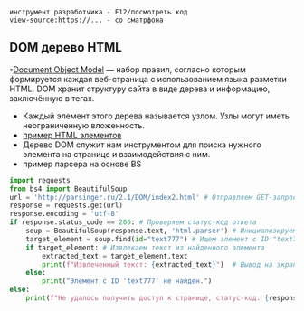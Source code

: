 ```
инструмент разработчика - F12/посмотреть код
view-source:https://... - со сматрфона
```

## DOM дерево HTML

-[Document Object Model](https://ru.wikipedia.org/wiki/Document_Object_Model) — набор правил, согласно которым формируется каждая веб-страница с использованием языка разметки HTML. DOM хранит структуру сайта в виде дерева и информацию, заключённую в тегах.
- Каждый элемент этого дерева называется узлом. Узлы могут иметь неограниченную вложенность.
- [пример HTML элементов](https://parsinger.ru/2.1/DOM/block_strok_elem.html)
- Дерево DOM служит нам инструментом для поиска нужного элемента на странице и взаимодействия с ним.
- пример парсера на основе BS

```python
import requests
from bs4 import BeautifulSoup
url = 'http://parsinger.ru/2.1/DOM/index2.html' # Отправляем GET-запрос на веб-страницу
response = requests.get(url)
response.encoding = 'utf-8'
if response.status_code == 200: # Проверяем статус-код ответа
    soup = BeautifulSoup(response.text, 'html.parser') # Инициализируем объект BeautifulSoup для парсинга HTML
    target_element = soup.find(id="text777") # Ищем элемент с ID "text777"
    if target_element: # Извлекаем текст из найденного элемента
        extracted_text = target_element.text
        print(f"Извлеченный текст: {extracted_text}")  # Вывод на экран
    else:
        print("Элемент с ID 'text777' не найден.")
else:
    print(f"Не удалось получить доступ к странице, статус-код: {response.status_code}")
```